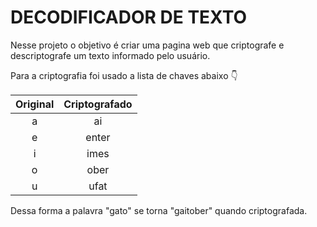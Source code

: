 # DECODIFICADOR DE TEXTO

Nesse projeto o objetivo é criar uma pagina web que criptografe e descriptografe um texto informado pelo usuário.

Para a criptografia foi usado a lista de chaves abaixo 👇 

| Original | Criptografado |
|:--------:|:-------------:|
| a        | ai            |
| e        | enter         |
| i        | imes          |
| o        | ober          |
| u        | ufat          |

Dessa forma a palavra "gato" se torna "gaitober" quando criptografada.